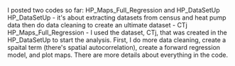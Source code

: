 I posted two codes so far: HP_Maps_Full_Regression and HP_DataSetUp
HP_DataSetUp - it's about extracting datasets from census and heat pump data then do data cleaning to create an ultimate dataset - CTj
HP_Maps_Full_Regression - I used the dataset, CTj, that was created in the HP_DataSetUp to start the analysis. First, I do more data cleaning, create a spaital term (there's spatial autocorrelation), create a forward regression model, 
and plot maps. There are more details about everything in the code.
